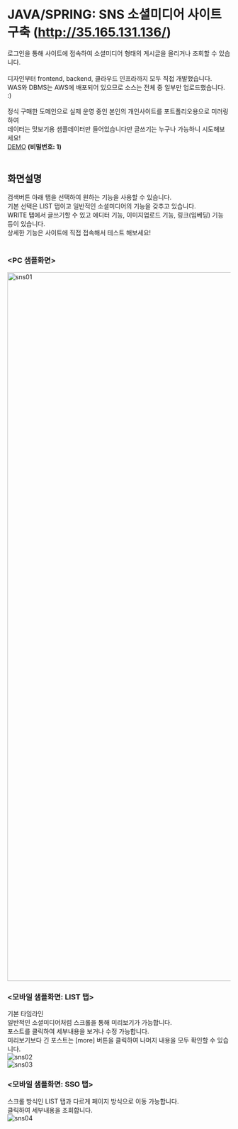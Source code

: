 # JAVA/SPRING: SNS 소셜미디어 사이트 구축 (http://35.165.131.136/)

로그인을 통해 사이트에 접속하여 소셜미디어 형태의 게시글을 올리거나 조회할 수 있습니다.<br />
<br />
디자인부터 frontend, backend, 클라우드 인프라까지 모두 직접 개발했습니다.<br />
WAS와 DBMS는 AWS에 배포되어 있으므로 소스는 전체 중 일부만 업로드했습니다. :)<br />
<br />
정식 구매한 도메인으로 실제 운영 중인 본인의 개인사이트를 포트폴리오용으로 미러링하여<br />
데이터는 맛보기용 샘플데이터만 들어있습니다만 글쓰기는 누구나 가능하니 시도해보세요!<br />
[DEMO](http://35.165.131.136/) <b>(비밀번호: 1)</b><br />
<br />

## 화면설명
검색버튼 아래 탭을 선택하여 원하는 기능을 사용할 수 있습니다.<br />
기본 선택은 LIST 탭이고 일반적인 소셜미디어의 기능을 갖추고 있습니다.<br />
WRITE 탭에서 글쓰기할 수 있고 에디터 기능, 이미지업로드 기능, 링크(임베딩) 기능 등이 있습니다.<br />
상세한 기능은 사이트에 직접 접속해서 테스트 해보세요!<br />
<br />

### <PC 샘플화면>
<p align="left">
	<img width="1600" alt="sns01" src="https://github.com/user-attachments/assets/50fcad4a-4665-4c80-aafe-ea0cb28cf716">
</p>

### <모바일 샘플화면: LIST 탭>
기본 타임라인<br />
일반적인 소셜미디어처럼 스크롤을 통해 미리보기가 가능합니다.<br />
포스트를 클릭하여 세부내용을 보거나 수정 가능합니다.<br />
미리보기보다 긴 포스트는 [more] 버튼을 클릭하여 나머지 내용을 모두 확인할 수 있습니다.<br />
![sns02](https://github.com/user-attachments/assets/8e4d7a1c-8a79-4430-928f-0765f2a36264)
<br />
![sns03](https://github.com/user-attachments/assets/91773196-3a2d-42bf-b8b5-fb58a9e59f0c)
<br />

### <모바일 샘플화면: SSO 탭>
스크롤 방식인 LIST 탭과 다르게 페이지 방식으로 이동 가능합니다.<br />
클릭하여 세부내용을 조회합니다.<br />
![sns04](https://github.com/user-attachments/assets/0d952952-940b-439a-a20c-a668f914058a)
<br />

